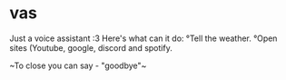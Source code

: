 # vas
Just a voice assistant :3 Here's what can it do:
°Tell the weather.
°Open sites (Youtube, google, discord and spotify.

~To close you can say - "goodbye"~
